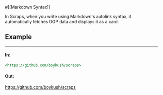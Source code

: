 #[[Markdown Syntax]]

In Scraps, when you write using Markdown's autolink syntax, it automatically fetches OGP data and displays it as a card.

## Example

---

#### In:
```markdown
<https://github.com/boykush/scraps>
```
#### Out:
<https://github.com/boykush/scraps>